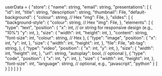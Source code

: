 userData = 
{
  "store": {
    "name": string,
    "email": string,
    "presentations": [
      {
        "id": int,
        "title": string,
        "description": string,
        "thumbnail": File,
        "default-background": {
          "colour": string, // Hex
          "img": File,
        },
        "slides": [
          {
            "background-style": {
              "colour": string, // Hex
              "img": File,
            },
            "elements": [
              {
                "type": "text",
                "position": {
                  "x": int, // or string for responsive design (e.g., "10%")
                  "y": int,
                },
                "size": {
                  "width": int,
                  "height": int,
                },
                "content": string,
                "font-size": int,
                "colour": string, // Hex
              },
              {
                "type": "image",
                "position": {
                  "x": int,
                  "y": int,
                },
                "size": {
                  "width": int,
                  "height": int,
                },
                "file": File,
                "alt-tag": string,
              },
              {
                "type": "video",
                "position": {
                  "x": int,
                  "y": int,
                },
                "size": {
                  "width": int,
                  "height": int,
                },
                "url": string,
                "autoplay": bool, // optional
              },
              {
                "type": "code",
                "position": {
                  "x": int,
                  "y": int,
                },
                "size": {
                  "width": int,
                  "height": int,
                },
                "font-size": int,
                "language": string, // optional, e.g., "javascript", "python"
              }
            ]
          }
        ]
      }
    ]
  }
}